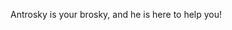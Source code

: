 Antrosky is your brosky, and he is here to help you!

<!---
Antrosky/Antrosky is a ✨ special ✨ repository because its `README.md` (this file) appears on your GitHub profile.
You can click the Preview link to take a look at your changes.
--->
